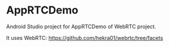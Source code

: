 # AppRTCDemo

Android Studio project for AppRTCDemo of WebRTC project. 

It uses WebRTC: https://github.com/hekra01/webrtc/tree/facets

